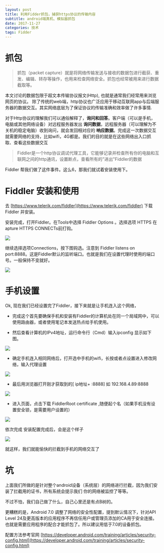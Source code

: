 ```yaml
---
layout: post
title: 利用Fidder抓包，捕获https协议的传输内容
subtitle: android端真机、模拟器抓包
date: 2017-11-27
categories: 技术
tags: Fidder
---
```


# 抓包

> 抓包（packet capture）就是将网络传输发送与接收的数据包进行截获、重发、编辑、转存等操作，也用来检查网络安全。抓包也经常被用来进行数据截取等。

本文讨论的数据包限于超文本传输协议报文(Http), 也就是通常我们经常用来浏览网页的协议。 除了传统的web端，http协议也广泛应用于移动互联网app与后端服务器的数据交互。其实网络底层为了保证协议的传输准确和效率做了许多事情.

对于Http协议的理解我们可以通俗解释了，**询问和回答**。客户端（可以是手机，电脑或其他网络设备）对远程服务器发出 **询问数据**，远程服务器（可以理解为不关机的稳定电脑）收到询问，就会发回相对应的 **响应数据**。完成这一次数据交互就需要网络的支持，比如wifi，4G都是。我们的目的就是在这些网络出入口抓取、查看这些数据交互

> Fiddler是一个http协议调试代理工具，它能够记录并检查所有你的电脑和互联网之间的http通讯，设置断点，查看所有的"进出"Fiddler的数据

Fiddler 帮我们做了这件事件。这么6，那我们就试着安装使用下。

# Fiddler 安装和使用

去 [https://www.telerik.com/fiddler](https://www.telerik.com/fiddler) 下载 Fiddler 并安装。

安装完成，打开Fiddler。在Tools中选择 Fiddler Options 。选择选项 HTTPS 在apture HTTPS CONNECTs前打钩。

![](../images/2017-11/fiddler2.png)

继续选择选项Connections，按下图钩选。注意到 Fiddler listens on port:8888。这是Fiddler默认的监听端口。也就是我们在设置代理时使用的端口号。一般保持不变就好。

![](../images/2017-11/fiddler3.png)

# 手机设置

Ok, 现在我们已经设置完了Fiddler，接下来就是让手机连入这个网络，

* 完成这个首先要确保手机和安装有Fiddler的计算机处在同一个局域网中，可以使用路由器，或者使用笔记本发送热点给手机使用。

* 然后查看计算机的IPv4地址，运行命令行（Cmd）输入ipconfig 显示如下图。

![](../images/2017-11/fiddler4.png)

* 确定手机连入相同网络后，打开选中手机的wifi，长按或者点设置进入修改网络，输入代理设置

![](../images/2017-11/fiddler5.png)

* 最后用浏览器打开刚才获取到的[ ip地址+ :8888] 如 192.168.4.89:8888

![](../images/2017-11/fiddler6.png)

* 进入页面，点击下载 FiddlerRoot certificate ,随便起个名（如果手机没有设置安全锁，是需要用户设置的）

![](../images/2017-11/fiddler7.png)

依次完成 安装配置完成后，会是这个样子

![](../images/2017-11/fiddler1.png)

就这样，我们就能愉快的拦截到手机的网络交互了

# 坑

上面我们所做的是针对整个android设备（系统层）的网络进行拦截，因为我们安装了拦截用的证书，所有系统会提示我们 你的网络被监控了等等。

不过不怕，我们自己做了什么，自己心里还是有点B树的。

更糟糕的是，Android 7.0 调整了网络的安全性配置，提到默认情况下，针对API Level 24及更高版本的应用程序不再信任用户或管理员添加的CA用于安全连接。也就是需要应用程序的配合才能抓包了。所以建议用低于7.0的设备抓包。

配置方法参考官网
[https://developer.android.com/training/articles/security-config.html](https://developer.android.com/training/articles/security-config.html)
